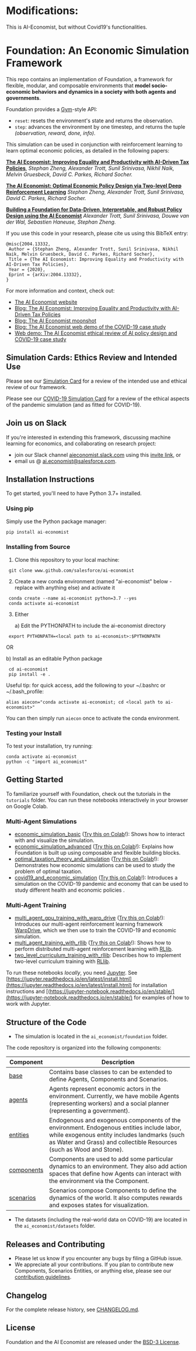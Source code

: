 # Modifications:
This is AI-Economist, but without Covid19's functionalities. 

# Foundation: An Economic Simulation Framework

This repo contains an implementation of Foundation, a framework for flexible, modular, and composable environments that **model socio-economic behaviors and dynamics in a society with both agents and governments**.

Foundation provides a [Gym](https://gym.openai.com/)-style API:

- `reset`: resets the environment's state and returns the observation.
- `step`: advances the environment by one timestep, and returns the tuple *(observation, reward, done, info)*.

This simulation can be used in conjunction with reinforcement learning to learn optimal economic policies, as detailed in the following papers:

**[The AI Economist: Improving Equality and Productivity with AI-Driven Tax Policies](https://arxiv.org/abs/2004.13332)**,
*Stephan Zheng, Alexander Trott, Sunil Srinivasa, Nikhil Naik, Melvin Gruesbeck, David C. Parkes, Richard Socher.*

**[The AI Economist: Optimal Economic Policy Design via Two-level Deep Reinforcement Learning](https://arxiv.org/abs/2108.02755)**
*Stephan Zheng, Alexander Trott, Sunil Srinivasa, David C. Parkes, Richard Socher.*

**[Building a Foundation for Data-Driven, Interpretable, and Robust Policy Design using the AI Economist](https://arxiv.org/abs/2108.02904)**
*Alexander Trott, Sunil Srinivasa, Douwe van der Wal, Sebastien Haneuse, Stephan Zheng.*

If you use this code in your research, please cite us using this BibTeX entry:

```
@misc{2004.13332,
 Author = {Stephan Zheng, Alexander Trott, Sunil Srinivasa, Nikhil Naik, Melvin Gruesbeck, David C. Parkes, Richard Socher},
 Title = {The AI Economist: Improving Equality and Productivity with AI-Driven Tax Policies},
 Year = {2020},
 Eprint = {arXiv:2004.13332},
}
```

For more information and context, check out:

- [The AI Economist website](https://www.einstein.ai/the-ai-economist)
- [Blog: The AI Economist: Improving Equality and Productivity with AI-Driven Tax Policies](https://blog.einstein.ai/the-ai-economist/)
- [Blog: The AI Economist moonshot](https://blog.einstein.ai/the-ai-economist-moonshot/)
- [Blog: The AI Economist web demo of the COVID-19 case study](https://blog.einstein.ai/ai-economist-covid-case-study-ethics/)
- [Web demo: The AI Economist ethical review of AI policy design and COVID-19 case study](https://einstein.ai/the-ai-economist/ai-policy-foundation-and-covid-case-study)

## Simulation Cards: Ethics Review and Intended Use

Please see our [Simulation Card](https://github.com/salesforce/ai-economist/blob/master/Simulation_Card_Foundation_Economic_Simulation_Framework.pdf) for a review of the intended use and ethical review of our framework.

Please see our [COVID-19 Simulation Card](https://github.com/salesforce/ai-economist/blob/master/COVID-19_Simulation-Card.pdf) for a review of the ethical aspects of the pandemic simulation (and as fitted for COVID-19).

## Join us on Slack

If you're interested in extending this framework, discussing machine learning for economics, and collaborating on research project:

- join our Slack channel [aieconomist.slack.com](https://aieconomist.slack.com) using this [invite link](https://join.slack.com/t/aieconomist/shared_invite/zt-g71ajic7-XaMygwNIup~CCzaR1T0wgA), or
- email us @ ai.economist@salesforce.com.

## Installation Instructions

To get started, you'll need to have Python 3.7+ installed.

### Using pip

Simply use the Python package manager:

```python
pip install ai-economist
```

### Installing from Source

1. Clone this repository to your local machine:

  ```
   git clone www.github.com/salesforce/ai-economist
   ```

2. Create a new conda environment (named "ai-economist" below - replace with anything else) and activate it

  ```pyfunctiontypecomment
   conda create --name ai-economist python=3.7 --yes
   conda activate ai-economist
   ```

3. Either

   a) Edit the PYTHONPATH to include the ai-economist directory
  ```
   export PYTHONPATH=<local path to ai-economist>:$PYTHONPATH
   ```

   OR

   b) Install as an editable Python package
  ```pyfunctiontypecomment
   cd ai-economist
   pip install -e .
   ```

Useful tip: for quick access, add the following to your ~/.bashrc or ~/.bash_profile:

```pyfunctiontypecomment
alias aiecon="conda activate ai-economist; cd <local path to ai-economist>"
```

You can then simply run `aiecon` once to activate the conda environment.

### Testing your Install

To test your installation, try running:

```
conda activate ai-economist
python -c "import ai_economist"
```

## Getting Started

To familiarize yourself with Foundation, check out the tutorials in the `tutorials` folder. You can run these notebooks interactively in your browser on Google Colab.

### Multi-Agent Simulations

- [economic_simulation_basic](https://www.github.com/salesforce/ai-economist/blob/master/tutorials/economic_simulation_basic.ipynb) ([Try this on Colab](http://colab.research.google.com/github/salesforce/ai-economist/blob/master/tutorials/economic_simulation_basic.ipynb)!): Shows how to interact with and visualize the simulation.
- [economic_simulation_advanced](https://www.github.com/salesforce/ai-economist/blob/master/tutorials/economic_simulation_advanced.ipynb) ([Try this on Colab](http://colab.research.google.com/github/salesforce/ai-economist/blob/master/tutorials/economic_simulation_advanced.ipynb)!): Explains how Foundation is built up using composable and flexible building blocks.
- [optimal_taxation_theory_and_simulation](https://github.com/salesforce/ai-economist/blob/master/tutorials/optimal_taxation_theory_and_simulation.ipynb) ([Try this on Colab](https://colab.research.google.com/github/salesforce/ai-economist/blob/master/tutorials/optimal_taxation_theory_and_simulation.ipynb)!): Demonstrates how economic simulations can be used to study the problem of optimal taxation.
- [covid19_and_economic_simulation](https://www.github.com/salesforce/ai-economist/blob/master/tutorials/covid19_and_economic_simulation.ipynb) ([Try this on Colab](http://colab.research.google.com/github/salesforce/ai-economist/blob/master/tutorials/covid19_and_economic_simulation.ipynb)!): Introduces a simulation on the COVID-19 pandemic and economy that can be used to study different health and economic policies .

### Multi-Agent Training
- [multi_agent_gpu_training_with_warp_drive](https://github.com/salesforce/ai-economist/blob/master/tutorials/multi_agent_gpu_training_with_warp_drive.ipynb) ([Try this on Colab](http://colab.research.google.com/github/salesforce/ai-economist/blob/master/tutorials/multi_agent_gpu_training_with_warp_drive.ipynb)!): Introduces our multi-agent reinforcement learning framework [WarpDrive](https://arxiv.org/abs/2108.13976), which we then use to train the COVID-19 and economic simulation.
- [multi_agent_training_with_rllib](https://github.com/salesforce/ai-economist/blob/master/tutorials/multi_agent_training_with_rllib.ipynb) ([Try this on Colab](http://colab.research.google.com/github/salesforce/ai-economist/blob/master/tutorials/multi_agent_training_with_rllib.ipynb)!): Shows how to perform distributed multi-agent reinforcement learning with [RLlib](https://docs.ray.io/en/latest/rllib/index.html).
- [two_level_curriculum_training_with_rllib](https://github.com/salesforce/ai-economist/blob/master/tutorials/two_level_curriculum_learning_with_rllib.md): Describes how to implement two-level curriculum training with [RLlib](https://docs.ray.io/en/latest/rllib/index.html).

To run these notebooks *locally*, you need [Jupyter](https://jupyter.org). See [https://jupyter.readthedocs.io/en/latest/install.html](https://jupyter.readthedocs.io/en/latest/install.html) for installation instructions and [(https://jupyter-notebook.readthedocs.io/en/stable/](https://jupyter-notebook.readthedocs.io/en/stable/) for examples of how to work with Jupyter.

## Structure of the Code

- The simulation is located in the `ai_economist/foundation` folder.

The code repository is organized into the following components:

| Component | Description |
| --- | --- |
| [base](https://www.github.com/salesforce/ai-economist/blob/master/ai_economist/foundation/base) | Contains base classes to can be extended to define Agents, Components and Scenarios. |
| [agents](https://www.github.com/salesforce/ai-economist/blob/master/ai_economist/foundation/agents) | Agents represent economic actors in the environment. Currently, we have mobile Agents (representing workers) and a social planner (representing a government). |
| [entities](https://www.github.com/salesforce/ai-economist/blob/master/ai_economist/foundation/entities) | Endogenous and exogenous components of the environment. Endogenous entities include labor, while exogenous entity includes landmarks (such as Water and Grass) and collectible Resources (such as Wood and Stone). |
| [components](https://www.github.com/salesforce/ai-economist/blob/master/ai_economist/foundation/components) | Components are used to add some particular dynamics to an environment. They also add action spaces that define how Agents can interact with the environment via the Component. |
| [scenarios](https://www.github.com/salesforce/ai-economist/blob/master/ai_economist/foundation/scenarios) | Scenarios compose Components to define the dynamics of the world. It also computes rewards and exposes states for visualization. |

- The datasets (including the real-world data on COVID-19) are located in the `ai_economist/datasets` folder.

## Releases and Contributing

- Please let us know if you encounter any bugs by filing a GitHub issue.
- We appreciate all your contributions. If you plan to contribute new Components, Scenarios Entities, or anything else, please see our [contribution guidelines](https://www.github.com/salesforce/ai-economist/blob/master/CONTRIBUTING.md).

## Changelog

For the complete release history, see [CHANGELOG.md](https://www.github.com/salesforce/ai-economist/blob/master/CHANGELOG.md).

## License

Foundation and the AI Economist are released under the [BSD-3 License](LICENSE.txt).


